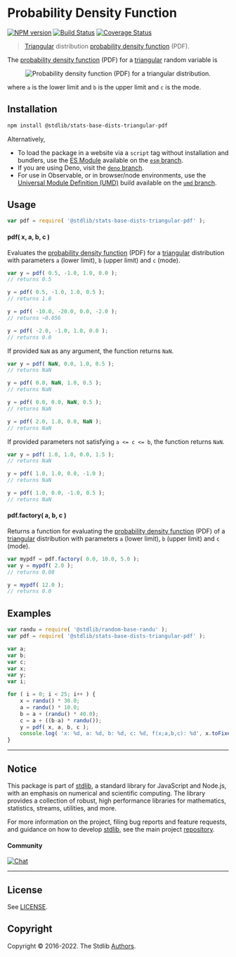 <!--

@license Apache-2.0

Copyright (c) 2018 The Stdlib Authors.

Licensed under the Apache License, Version 2.0 (the "License");
you may not use this file except in compliance with the License.
You may obtain a copy of the License at

   http://www.apache.org/licenses/LICENSE-2.0

Unless required by applicable law or agreed to in writing, software
distributed under the License is distributed on an "AS IS" BASIS,
WITHOUT WARRANTIES OR CONDITIONS OF ANY KIND, either express or implied.
See the License for the specific language governing permissions and
limitations under the License.

-->

# Probability Density Function

[![NPM version][npm-image]][npm-url] [![Build Status][test-image]][test-url] [![Coverage Status][coverage-image]][coverage-url] <!-- [![dependencies][dependencies-image]][dependencies-url] -->

> [Triangular][triangular-distribution] distribution [probability density function][pdf] (PDF).

<section class="intro">

The [probability density function][pdf] (PDF) for a [triangular][triangular-distribution] random variable is

<!-- <equation class="equation" label="eq:triangular_pdf" align="center" raw="f(x;a,b,c)=\begin{cases} 0 & \text{for } x < a \\ \frac{2(x-a)}{(b-a)(c-a)} & \text{for } a \le x < c \\ \frac{2}{b-a} & \text{for } x = c \\ \frac{2(b-x)}{(b-a)(b-c)} & \text{for } c < x \le b \\ 0 & \text{for } b < x \end{cases}" alt="Probability density function (PDF) for a triangular distribution."> -->

<div class="equation" align="center" data-raw-text="f(x;a,b,c)=\begin{cases} 0 &amp; \text{for } x &lt; a \\ \frac{2(x-a)}{(b-a)(c-a)} &amp; \text{for } a \le x &lt; c \\ \frac{2}{b-a} &amp; \text{for } x = c \\ \frac{2(b-x)}{(b-a)(b-c)} &amp; \text{for } c &lt; x \le b \\ 0 &amp; \text{for } b &lt; x \end{cases}" data-equation="eq:triangular_pdf">
    <img src="https://cdn.jsdelivr.net/gh/stdlib-js/stdlib@51534079fef45e990850102147e8945fb023d1d0/lib/node_modules/@stdlib/stats/base/dists/triangular/pdf/docs/img/equation_triangular_pdf.svg" alt="Probability density function (PDF) for a triangular distribution.">
    <br>
</div>

<!-- </equation> -->

where `a` is the lower limit and `b` is the upper limit and `c` is the mode.

</section>

<!-- /.intro -->

<section class="installation">

## Installation

```bash
npm install @stdlib/stats-base-dists-triangular-pdf
```

Alternatively,

-   To load the package in a website via a `script` tag without installation and bundlers, use the [ES Module][es-module] available on the [`esm` branch][esm-url].
-   If you are using Deno, visit the [`deno` branch][deno-url].
-   For use in Observable, or in browser/node environments, use the [Universal Module Definition (UMD)][umd] build available on the [`umd` branch][umd-url].

</section>

<section class="usage">

## Usage

```javascript
var pdf = require( '@stdlib/stats-base-dists-triangular-pdf' );
```

#### pdf( x, a, b, c )

Evaluates the [probability density function][pdf] (PDF) for a [triangular][triangular-distribution] distribution with parameters `a` (lower limit), `b` (upper limit) and `c` (mode).

```javascript
var y = pdf( 0.5, -1.0, 1.0, 0.0 );
// returns 0.5

y = pdf( 0.5, -1.0, 1.0, 0.5 );
// returns 1.0

y = pdf( -10.0, -20.0, 0.0, -2.0 );
// returns ~0.056

y = pdf( -2.0, -1.0, 1.0, 0.0 );
// returns 0.0
```

If provided `NaN` as any argument, the function returns `NaN`.

```javascript
var y = pdf( NaN, 0.0, 1.0, 0.5 );
// returns NaN

y = pdf( 0.0, NaN, 1.0, 0.5 );
// returns NaN

y = pdf( 0.0, 0.0, NaN, 0.5 );
// returns NaN

y = pdf( 2.0, 1.0, 0.0, NaN );
// returns NaN
```

If provided parameters not satisfying `a <= c <= b`, the function returns `NaN`.

```javascript
var y = pdf( 1.0, 1.0, 0.0, 1.5 );
// returns NaN

y = pdf( 1.0, 1.0, 0.0, -1.0 );
// returns NaN

y = pdf( 1.0, 0.0, -1.0, 0.5 );
// returns NaN
```

#### pdf.factory( a, b, c )

Returns a function for evaluating the [probability density function][pdf] (PDF) of a [triangular][triangular-distribution] distribution with parameters `a` (lower limit), `b` (upper limit) and `c` (mode).

```javascript
var mypdf = pdf.factory( 0.0, 10.0, 5.0 );
var y = mypdf( 2.0 );
// returns 0.08

y = mypdf( 12.0 );
// returns 0.0
```

</section>

<!-- /.usage -->

<section class="examples">

## Examples

<!-- eslint no-undef: "error" -->

```javascript
var randu = require( '@stdlib/random-base-randu' );
var pdf = require( '@stdlib/stats-base-dists-triangular-pdf' );

var a;
var b;
var c;
var x;
var y;
var i;

for ( i = 0; i < 25; i++ ) {
    x = randu() * 30.0;
    a = randu() * 10.0;
    b = a + (randu() * 40.0);
    c = a + ((b-a) * randu());
    y = pdf( x, a, b, c );
    console.log( 'x: %d, a: %d, b: %d, c: %d, f(x;a,b,c): %d', x.toFixed( 4 ), a.toFixed( 4 ), b.toFixed( 4 ), c.toFixed( 4 ), y.toFixed( 4 ) );
}
```

</section>

<!-- /.examples -->

<!-- Section for related `stdlib` packages. Do not manually edit this section, as it is automatically populated. -->

<section class="related">

</section>

<!-- /.related -->

<!-- Section for all links. Make sure to keep an empty line after the `section` element and another before the `/section` close. -->


<section class="main-repo" >

* * *

## Notice

This package is part of [stdlib][stdlib], a standard library for JavaScript and Node.js, with an emphasis on numerical and scientific computing. The library provides a collection of robust, high performance libraries for mathematics, statistics, streams, utilities, and more.

For more information on the project, filing bug reports and feature requests, and guidance on how to develop [stdlib][stdlib], see the main project [repository][stdlib].

#### Community

[![Chat][chat-image]][chat-url]

---

## License

See [LICENSE][stdlib-license].


## Copyright

Copyright &copy; 2016-2022. The Stdlib [Authors][stdlib-authors].

</section>

<!-- /.stdlib -->

<!-- Section for all links. Make sure to keep an empty line after the `section` element and another before the `/section` close. -->

<section class="links">

[npm-image]: http://img.shields.io/npm/v/@stdlib/stats-base-dists-triangular-pdf.svg
[npm-url]: https://npmjs.org/package/@stdlib/stats-base-dists-triangular-pdf

[test-image]: https://github.com/stdlib-js/stats-base-dists-triangular-pdf/actions/workflows/test.yml/badge.svg?branch=main
[test-url]: https://github.com/stdlib-js/stats-base-dists-triangular-pdf/actions/workflows/test.yml?query=branch:main

[coverage-image]: https://img.shields.io/codecov/c/github/stdlib-js/stats-base-dists-triangular-pdf/main.svg
[coverage-url]: https://codecov.io/github/stdlib-js/stats-base-dists-triangular-pdf?branch=main

<!--

[dependencies-image]: https://img.shields.io/david/stdlib-js/stats-base-dists-triangular-pdf.svg
[dependencies-url]: https://david-dm.org/stdlib-js/stats-base-dists-triangular-pdf/main

-->

[umd]: https://github.com/umdjs/umd
[es-module]: https://developer.mozilla.org/en-US/docs/Web/JavaScript/Guide/Modules

[deno-url]: https://github.com/stdlib-js/stats-base-dists-triangular-pdf/tree/deno
[umd-url]: https://github.com/stdlib-js/stats-base-dists-triangular-pdf/tree/umd
[esm-url]: https://github.com/stdlib-js/stats-base-dists-triangular-pdf/tree/esm

[chat-image]: https://img.shields.io/gitter/room/stdlib-js/stdlib.svg
[chat-url]: https://gitter.im/stdlib-js/stdlib/

[stdlib]: https://github.com/stdlib-js/stdlib

[stdlib-authors]: https://github.com/stdlib-js/stdlib/graphs/contributors

[stdlib-license]: https://raw.githubusercontent.com/stdlib-js/stats-base-dists-triangular-pdf/main/LICENSE

[pdf]: https://en.wikipedia.org/wiki/Probability_density_function

[triangular-distribution]: https://en.wikipedia.org/wiki/Triangular_distribution

</section>

<!-- /.links -->
